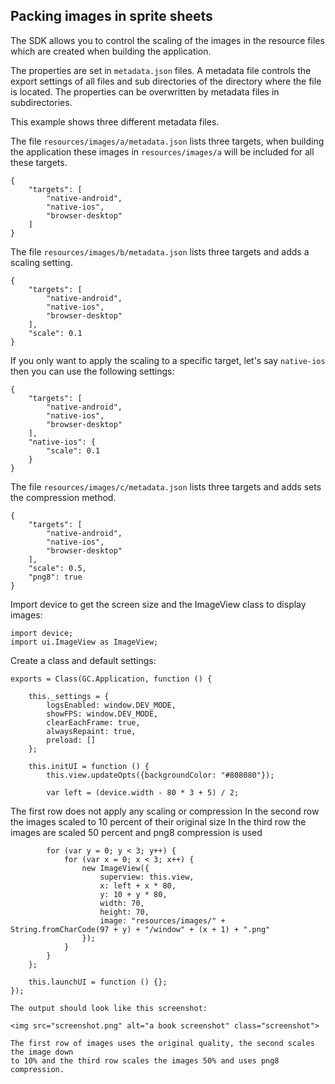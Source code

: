 ## Packing images in sprite sheets

The SDK allows you to control the scaling of the images in the resource files which are
created when building the application.

The properties are set in `metadata.json` files. A metadata file controls the export settings
of all files and sub directories of the directory where the file is located. The properties
can be overwritten by metadata files in subdirectories.

This example shows three different metadata files.

The file `resources/images/a/metadata.json` lists three targets, when building the application
these images in `resources/images/a` will be included for all these targets.
~~~
{
    "targets": [
        "native-android",
        "native-ios",
        "browser-desktop"
    ]
}
~~~

The file `resources/images/b/metadata.json` lists three targets and adds a scaling setting.
~~~
{
    "targets": [
        "native-android",
        "native-ios",
        "browser-desktop"
    ],
    "scale": 0.1
}
~~~

If you only want to apply the scaling to a specific target, let's say `native-ios` then
you can use the following settings:
~~~
{
    "targets": [
        "native-android",
        "native-ios",
        "browser-desktop"
    ],
    "native-ios": {
	    "scale": 0.1
	}
}
~~~

The file `resources/images/c/metadata.json` lists three targets and adds sets the compression method.
~~~
{
    "targets": [
        "native-android",
        "native-ios",
        "browser-desktop"
    ],
    "scale": 0.5,
    "png8": true
}
~~~

Import device to get the screen size and the ImageView class to display images:

~~~
import device;
import ui.ImageView as ImageView;
~~~

Create a class and default settings:

~~~
exports = Class(GC.Application, function () {

    this._settings = {
        logsEnabled: window.DEV_MODE,
        showFPS: window.DEV_MODE,
        clearEachFrame: true,
        alwaysRepaint: true,
        preload: []
    };

    this.initUI = function () {
        this.view.updateOpts({backgroundColor: "#808080"});

        var left = (device.width - 80 * 3 + 5) / 2;
~~~

The first row does not apply any scaling or compression
In the second row the images scaled to 10 percent of their original size
In the third row the images are scaled 50 percent and png8 compression is used

~~~
        for (var y = 0; y < 3; y++) {
            for (var x = 0; x < 3; x++) {
                new ImageView({
                    superview: this.view,
                    x: left + x * 80,
                    y: 10 + y * 80,
                    width: 70,
                    height: 70,
                    image: "resources/images/" + String.fromCharCode(97 + y) + "/window" + (x + 1) + ".png"
                });
            }
        }
    };

    this.launchUI = function () {};
});

The output should look like this screenshot:

<img src="screenshot.png" alt="a book screenshot" class="screenshot">

The first row of images uses the original quality, the second scales the image down
to 10% and the third row scales the images 50% and uses png8 compression.